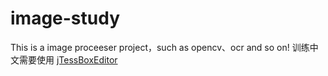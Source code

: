 # image-study
This is a image proceeser project，such as opencv、ocr and so on!
训练中文需要使用 [jTessBoxEditor](https://sourceforge.net/projects/vietocr/files/jTessBoxEditor)

